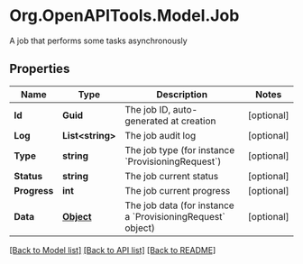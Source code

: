 # Org.OpenAPITools.Model.Job
A job that performs some tasks asynchronously
## Properties

Name | Type | Description | Notes
------------ | ------------- | ------------- | -------------
**Id** | **Guid** | The job ID, auto-generated at creation | [optional] 
**Log** | **List&lt;string&gt;** | The job audit log | [optional] 
**Type** | **string** | The job type (for instance &#x60;ProvisioningRequest&#x60;) | [optional] 
**Status** | **string** | The job current status | [optional] 
**Progress** | **int** | The job current progress | [optional] 
**Data** | [**Object**](.md) | The job data (for instance a &#x60;ProvisioningRequest&#x60; object) | [optional] 

[[Back to Model list]](../README.md#documentation-for-models) [[Back to API list]](../README.md#documentation-for-api-endpoints) [[Back to README]](../README.md)


